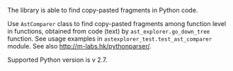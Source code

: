 The library is able to find copy-pasted fragments in Python code.

Use `AstComparer` class to find copy-pasted fragments among function level in functions, obtained from code (text) by `ast_explorer.go_down_tree` function.
See usage examples in `astexplorer_test.test_ast_comparer` module.
See also http://m-labs.hk/pythonparser/.
 
Supported Python version is v 2.7.
